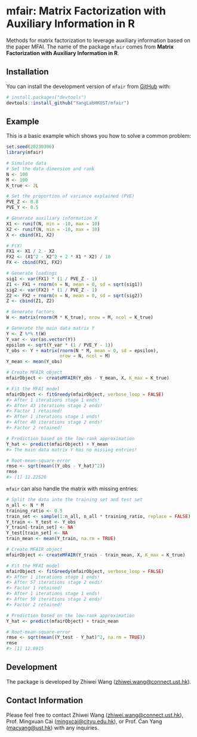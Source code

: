
<!-- README.md is generated from README.Rmd. Please edit that file -->

# mfair: Matrix Factorization with Auxiliary Information in R

<!-- badges: start -->
<!-- badges: end -->

Methods for matrix factorization to leverage auxiliary information based
on the paper MFAI. The name of the package `mfair` comes from **Matrix
Factorization with Auxiliary Information in R**.

## Installation

You can install the development version of `mfair` from
[GitHub](https://github.com/) with:

``` r
# install.packages("devtools")
devtools::install_github("YangLabHKUST/mfair")
```

## Example

This is a basic example which shows you how to solve a common problem:

``` r
set.seed(20230306)
library(mfair)

# Simulate data
# Set the data dimension and rank
N <- 100
M <- 100
K_true <- 2L

# Set the proportion of variance explained (PVE)
PVE_Z <- 0.8
PVE_Y <- 0.5

# Generate auxiliary information X
X1 <- runif(N, min = -10, max = 10)
X2 <- runif(N, min = -10, max = 10)
X <- cbind(X1, X2)

# F(X)
FX1 <- X1 / 2 - X2
FX2 <- (X1^2 - X2^2 + 2 * X1 * X2) / 10
FX <- cbind(FX1, FX2)

# Generate loadings
sig1 <- var(FX1) * (1 / PVE_Z - 1)
Z1 <- FX1 + rnorm(n = N, mean = 0, sd = sqrt(sig1))
sig2 <- var(FX2) * (1 / PVE_Z - 1)
Z2 <- FX2 + rnorm(n = N, mean = 0, sd = sqrt(sig2))
Z <- cbind(Z1, Z2)

# Generate factors
W <- matrix(rnorm(M * K_true), nrow = M, ncol = K_true)

# Generate the main data matrix Y
Y <- Z %*% t(W)
Y_var <- var(as.vector(Y))
epsilon <- sqrt(Y_var * (1 / PVE_Y - 1))
Y_obs <- Y + matrix(rnorm(N * M, mean = 0, sd = epsilon),
                    nrow = N, ncol = M)
Y_mean <- mean(Y_obs)

# Create MFAIR object
mfairObject <- createMFAIR(Y_obs - Y_mean, X, K_max = K_true)

# Fit the MFAI model
mfairObject <- fitGreedy(mfairObject, verbose_loop = FALSE)
#> After 1 iterations stage 1 ends!
#> After 43 iterations stage 2 ends!
#> Factor 1 retained!
#> After 1 iterations stage 1 ends!
#> After 40 iterations stage 2 ends!
#> Factor 2 retained!

# Prediction based on the low-rank approximation
Y_hat <- predict(mfairObject) + Y_mean
#> The main data matrix Y has no missing entries!

# Root-mean-square-error
rmse <- sqrt(mean((Y_obs - Y_hat)^2))
rmse
#> [1] 12.22526
```

`mfair` can also handle the matrix with missing entries:

``` r
# Split the data into the training set and test set
n_all <- N * M
training_ratio <- 0.5
train_set <- sample(1:n_all, n_all * training_ratio, replace = FALSE)
Y_train <- Y_test <- Y_obs
Y_train[-train_set] <- NA
Y_test[train_set] <- NA
train_mean <- mean(Y_train, na.rm = TRUE)

# Create MFAIR object
mfairObject <- createMFAIR(Y_train - train_mean, X, K_max = K_true)

# Fit the MFAI model
mfairObject <- fitGreedy(mfairObject, verbose_loop = FALSE)
#> After 1 iterations stage 1 ends!
#> After 57 iterations stage 2 ends!
#> Factor 1 retained!
#> After 1 iterations stage 1 ends!
#> After 59 iterations stage 2 ends!
#> Factor 2 retained!

# Prediction based on the low-rank approximation
Y_hat <- predict(mfairObject) + train_mean

# Root-mean-square-error
rmse <- sqrt(mean((Y_test - Y_hat)^2, na.rm = TRUE))
rmse
#> [1] 12.8915
```

## Development

The package is developed by Zhiwei Wang (<zhiwei.wang@connect.ust.hk>).

## Contact Information

Please feel free to contact Zhiwei Wang (<zhiwei.wang@connect.ust.hk>),
Prof. Mingxuan Cai (<mingxcai@cityu.edu.hk>), or Prof. Can Yang
(<macyang@ust.hk>) with any inquiries.
